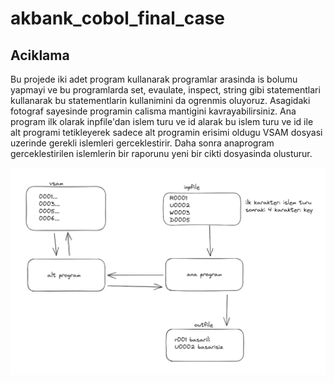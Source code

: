# akbank_cobol_final_case

## Aciklama
Bu projede iki adet program kullanarak programlar arasinda is bolumu yapmayi ve bu programlarda set, evaulate, inspect, string gibi statementlari kullanarak bu statementlarin kullanimini da ogrenmis oluyoruz. Asagidaki fotograf sayesinde programin calisma mantigini kavrayabilirsiniz. Ana program ilk olarak inpfile'dan islem turu ve id alarak bu islem turu ve id ile alt programi tetikleyerek sadece alt programin erisimi oldugu VSAM dosyasi uzerinde gerekli islemleri gerceklestirir. Daha sonra anaprogram gerceklestirilen islemlerin bir raporunu yeni bir cikti dosyasinda olusturur.

![](aciklama.png)
